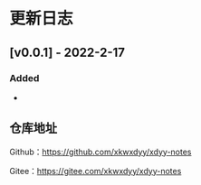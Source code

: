 # 更新日志

## [v0.0.1] - 2022-2-17

### Added

- 

## 仓库地址

Github：https://github.com/xkwxdyy/xdyy-notes

Gitee：https://gitee.com/xkwxdyy/xdyy-notes

